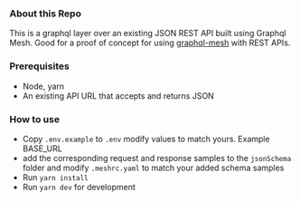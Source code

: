 ### About this Repo
This is a graphql layer over an existing JSON REST API built using Graphql Mesh.
Good for a proof of concept for using [graphql-mesh](https://www.graphql-mesh.com/) with REST APIs.

### Prerequisites 
- Node, yarn
- An existing API URL that accepts and returns JSON

### How to use
- Copy `.env.example` to `.env` modify values to match yours. Example BASE_URL
- add the corresponding request and response samples to the `jsonSchema` folder and modify `.meshrc.yaml` to match your added schema samples
- Run `yarn install`
- Run `yarn dev` for development

